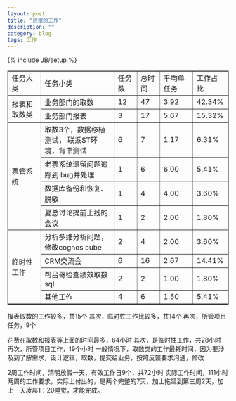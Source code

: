 ```yaml
---
layout: post
title: "悲催的工作"
description: ""
category: blog
tags: 工作
---
```

{% include JB/setup %}

<table border='1' cellspacing="0">
 <tr>
  <td>任务大类</td>
  <td width="150">任务小类</td>
  <td>任务数</td>
  <td>总时间</td>
  <td>平均单任务</td>
  <td>工作占比</td>
 </tr>
 <tr>
  <td rowspan=2>报表和取数类</td>
  <td>业务部门的取数</td>
  <td>12</td>
  <td>47</td>
  <td>3.92 </td>
  <td>42.34%</td>
 </tr>
 <tr>
  <td>业务部门报表</td>
  <td>3</td>
  <td>17</td>
  <td>5.67 </td>
  <td>15.32%</td>
 </tr>
<tr>
  <td rowspan=4>票管系统</td>
  <td>取数3个，数据移植测试，
  联系ST环境，背书测试</td>
  <td>6</td>
  <td>7</td>
  <td>1.17 </td>
  <td>6.31%</td>
 </tr>
<tr>
  <td>老票系统遗留问题追踪到
  bug并处理</td>
  <td>1</td>
  <td>6</td>
  <td>6.00 </td>
  <td>5.41%</td>
 </tr>
<tr>
  <td>数据库备份和恢复、脱敏</td>
  <td>1</td>
  <td>4</td>
  <td>4.00 </td>
  <td>3.60%</td>
 </tr>
<tr>
  <td>夏总讨论提前上线的会议</td>
  <td>1</td>
  <td>2</td>
  <td>2.00 </td>
  <td>1.80%</td>
 </tr>
<tr>
  <td rowspan=4>临时性工作</td>
  <td>分析多维分析问题，修改cognos
  cube</td>
  <td>2</td>
  <td>4</td>
  <td>2.00 </td>
  <td>3.60%</td>
 </tr>
<tr>
  <td>CRM交流会</td>
  <td>6</td>
  <td>16</td>
  <td>2.67 </td>
  <td>14.41%</td>
 </tr>
<tr>
  <td>帮吕哥检查绩效取数sql</td>
  <td>2</td>
  <td>2</td>
  <td>1.00 </td>
  <td>1.80%</td>
 </tr>
<tr>
  <td>其他工作</td>
  <td>4</td>
  <td>6</td>
  <td>1.50 </td>
  <td>5.41%</td>
 </tr>
</table>

<p>报表取数的工作较多，共15个
其次，临时性工作比较多，共14个
再次，所管项目任务，9个
</p>
<p>花费在取数和报表等上面的时间最多，64小时
其次，是临时性工作，共28小时
再次，所管项目工作，19个小时
一般情况下，取数类的工作最耗时间，因为要涉及到了解需求，设计逻辑，取数，提交给业务，按照反馈要求沟通，修改</p>
<p>2周工作时间，清明放假一天，有效工作日9个，共72小时
实际工作时间，111小时
两周的工作要求，实际上付出的，是两个完整的7天，加上拖延到第三周2天，加上一天凌晨1：20睡觉，才能完成。
</p>

